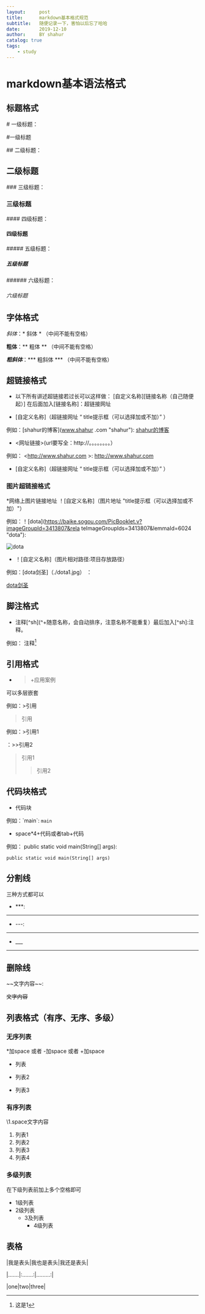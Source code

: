 ```yaml
---
layout:     post                    
title:      markdown基本格式规范              
subtitle:   随便记录一下，害怕以后忘了哈哈 
date:       2019-12-10           
author:     BY shahur                     
catalog: true                       
tags:                              
    - study
---
```

# markdown基本语法格式
## 标题格式
\# 一级标题：

#一级标题

\## 二级标题：

## 二级标题

\### 三级标题：

### 三级标题

\#### 四级标题：

#### 四级标题

\##### 五级标题：

##### 五级标题

\###### 六级标题：

###### 六级标题
## 字体格式
*斜体*：* 斜体 * （中间不能有空格）

 **粗体**：** 粗体 ** （中间不能有空格）

***粗斜体***：*** 粗斜体 *** （中间不能有空格）

## 超链接格式
* 以下所有讲述超链接若过长可以这样做：
[自定义名称][链接名称（自己随便起）] 在后面加入[链接名称]：超链接网址

* [自定义名称]（超链接网址 “ title提示框（可以选择加或不加）” ）

例如：[shahur的博客](www.shahur .com "shahur"): [shahur的博客](www.shahur.com "shahur")

* <网址链接>(url要写全：http://。。。。。。。。）

例如： <http://www.shahur.com >: <http://www.shahur.com> 

* [自定义名称]（超链接网址 “ title提示框（可以选择加或不加）” ）

### 图片超链接格式

*网络上图片链接地址 
！[自定义名称]（图片地址 "title提示框（可以选择加或不加）"）

例如：！[dota](https://baike.sogou.com/PicBooklet.v?imageGroupId=3413807&rela teImageGroupIds=3413807&lemmaId=6024 "dota"):

![dota](https://baike.sogou.com/PicBooklet.v?imageGroupId=3413807&relateImageGroupIds=3413807&lemmaId=6024 "dota")

* ！[自定义名称]（图片相对路径:项目存放路径）

例如：[dota剑圣]（./dota1.jpg）
：

[dota剑圣](./dota1.jpg)
## 脚注格式
 
* 注释[^sh](^+随意名称，会自动排序，注意名称不能重复）最后加入[^sh]:注释。

例如： 注释[^1] 
[^1]:这是1
## 引用格式
* >+应用案例

可以多层嵌套 

例如：>引用
>引用

例如：>引用1

：>>引用2
>引用1
>>引用2
## 代码块格式
* 代码块

例如：\`main\`: `main`

* space*4+代码或者tab+代码

例如：    public static void main(String[] args):

	public static void main(String[] args) 
## 分割线
三种方式都可以

* \***:

***
* \---:

---
* \___

___
## 删除线
\~~文字内容\~~:

~~文字内容~~

## 列表格式（有序、无序、多级）
### 无序列表
*加space  或者  -加space  或者 +加space

* 列表

- 列表2

+ 列表3
### 有序列表
\1.space文字内容 

1. 列表1
2. 列表2
3. 列表3
4. 列表4
### 多级列表

在下级列表前加上多个空格即可

* 1级列表
 * 2级列表   
      * 3及列表
           * 4级列表
## 表格
|我是表头|我也是表头|我还是表头|

|.......|:.......:|.........:|

|one|two|three|
